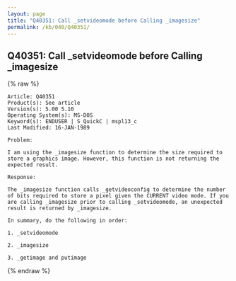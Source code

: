 ```yaml
---
layout: page
title: "Q40351: Call _setvideomode before Calling _imagesize"
permalink: /kb/040/Q40351/
---
```


## Q40351: Call _setvideomode before Calling _imagesize

{% raw %}

	Article: Q40351
	Product(s): See article
	Version(s): 5.00 5.10
	Operating System(s): MS-DOS
	Keyword(s): ENDUSER | S_QuickC | mspl13_c
	Last Modified: 16-JAN-1989
	
	Problem:
	
	I am using the _imagesize function to determine the size required to
	store a graphics image. However, this function is not returning the
	expected result.
	
	Response:
	
	The _imagesize function calls _getvideoconfig to determine the number
	of bits required to store a pixel given the CURRENT video mode. If you
	are calling _imagesize prior to calling _setvideomode, an unexpected
	result is returned by _imagesize.
	
	In summary, do the following in order:
	
	1. _setvideomode
	
	2. _imagesize
	
	3. _getimage and putimage

{% endraw %}
